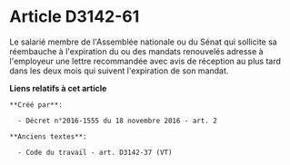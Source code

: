 # Article D3142-61

Le salarié membre de l'Assemblée nationale ou du Sénat qui sollicite sa réembauche à l'expiration du ou des mandats
renouvelés adresse à l'employeur une lettre recommandée avec avis de réception au plus tard dans les deux mois qui suivent
l'expiration de son mandat.

**Liens relatifs à cet article**

	**Créé par**:

	  - Décret n°2016-1555 du 18 novembre 2016 - art. 2

	**Anciens textes**:

	  - Code du travail - art. D3142-37 (VT)
